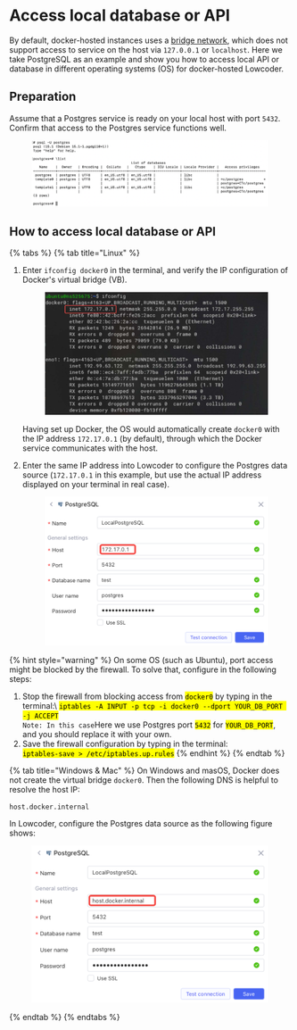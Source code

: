 # Access local database or API

By default, docker-hosted instances uses a [bridge network](https://docs.docker.com/network/bridge/), which does not support access to service on the host via `127.0.0.1` or `localhost`. Here we take PostgreSQL as an example and show you how to access local API or database in different operating systems (OS) for docker-hosted Lowcoder.

## Preparation

Assume that a Postgres service is ready on your local host with port `5432`. Confirm that access to the Postgres service functions well.

<figure><img src="../.gitbook/assets/access-local-pre.png" alt=""><figcaption></figcaption></figure>

## How to access local database or API

{% tabs %}
{% tab title="Linux" %}
1.  Enter `ifconfig docker0` in the terminal, and verify the IP configuration of Docker's virtual bridge (VB).

    <figure><img src="../.gitbook/assets/access-local-linux.png" alt=""><figcaption></figcaption></figure>

    Having set up Docker, the OS would automatically create `docker0` with the IP address `172.17.0.1` (by default), through which the Docker service communicates with the host.
2.  Enter the same IP address into Lowcoder to configure the Postgres data source (`172.17.0.1` in this example, but use the actual IP address displayed on your terminal in real case).



    <figure><img src="../.gitbook/assets/access-local-linux-2.png" alt=""><figcaption></figcaption></figure>

{% hint style="warning" %}
On some OS (such as Ubuntu), port access might be blocked by the firewall. To solve that, configure in the following steps:

1. Stop the firewall from blocking access from <mark style="background-color:yellow;">`docker0`</mark> by typing in the terminal:\ <mark style="background-color:blue;"></mark><mark style="background-color:yellow;">`iptables -A INPUT -p tcp -i docker0 --dport YOUR_DB_PORT -j ACCEPT`</mark>\
   `Note: In this case`Here we use Postgres port <mark style="background-color:yellow;">`5432`</mark> for <mark style="background-color:yellow;">`YOUR_DB_PORT`</mark>, and you should replace it with your own.
2. Save the firewall configuration by typing in the terminal:\
   <mark style="background-color:yellow;">`iptables-save > /etc/iptables.up.rules`</mark>
{% endhint %}
{% endtab %}

{% tab title="Windows & Mac" %}
On Windows and masOS, Docker does not create the virtual bridge `docker0`. Then the following DNS is helpful to resolve the host IP:

```
host.docker.internal
```

In Lowcoder, configure the Postgres data source as the following figure shows:



<figure><img src="../.gitbook/assets/access-local-win-mac.png" alt=""><figcaption></figcaption></figure>
{% endtab %}
{% endtabs %}
